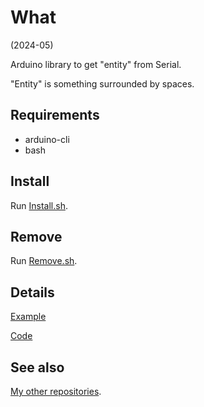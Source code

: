 # What

(2024-05)

Arduino library to get "entity" from Serial.

"Entity" is something surrounded by spaces.

## Requirements

  * arduino-cli
  * bash


## Install

Run [Install.sh](Install.sh).


## Remove

Run [Remove.sh](Remove.sh).


## Details

[Example](examples/me_SerialTokenizer/me_SerialTokenizer.ino)

[Code](src/me_SerialTokenizer.cpp)


## See also

[My other repositories](https://github.com/martin-eden/contents).
